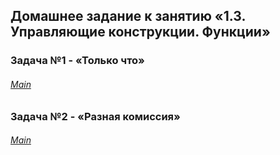 ## Домашнее задание к занятию «1.3. Управляющие конструкции. Функции»
### Задача №1 - «Только что»
###### [Main](https://github.com/NetologyHomeWork/Lesson3ConstructionFunction/blob/main/src/main/kotlin/ru/netology/justnow/JustMain.kt)
### Задача №2 - «Разная комиссия»
###### [Main](https://github.com/NetologyHomeWork/Lesson3ConstructionFunction/blob/main/src/main/kotlin/ru/netology/othercomission/ComMain.kt)
